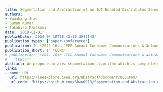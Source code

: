 ```yaml
---
title: Segmentation and Abstraction of an IoT Enabled Distributed Sensor Network
authors:
- Yuanhang Shao
- Suman Kumar
- Takahiro Kawakami
date: '2019-01-01'
publishDate: '2024-04-15T15:43:18.294834Z'
publication_types: ['paper-conference']
publication: In *2019 16th IEEE Annual Consumer Communications & Networking Conference*
publication_short: In *CCNC*
# publication: '*2019 16th IEEE Annual Consumer Communications & Networking Conference
#   (CCNC)*'
abstract: We propose an area segmentation algorithm which is completely distributed, highly responsive, and exhibits a wide range of application scenarios. The proposed algorithm segments the area based on similarity of local sensor data and therefore, it requires a similarity measure parametrized with selected system indicators. In addition, algorithm creates an energy efficient data aggregation tree with a local highest energy node as a root. The resulting segmented sub-areas represents a level of spatial diversity and an abstraction of the sensor field which has a wide range of large scale distributed applications. Through simulation, the application and working of our scheme is demonstrated.
links:
- name: URL
  url: https://ieeexplore.ieee.org/abstract/document/8651869/
  url_code: 'https://github.com/Shao0913/Segmentation-and-Abstraction-of-an-IoT-Enabled-Distributed-Sensor-Network'
---
```

